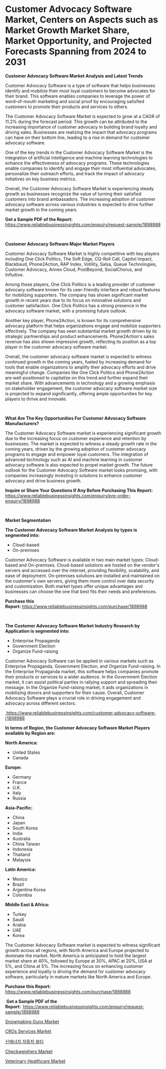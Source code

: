 <p><h1>Customer Advocacy Software Market, Centers on Aspects such as Market Growth Market Share, Market Opportunity, and Projected Forecasts Spanning from 2024 to 2031</h1></p><p><strong>Customer Advocacy Software Market Analysis and Latest Trends</strong></p>
<p><p>Customer Advocacy Software is a type of software that helps businesses identify and mobilize their most loyal customers to become advocates for their brand. This software enables companies to leverage the power of word-of-mouth marketing and social proof by encouraging satisfied customers to promote their products and services to others.</p><p>The Customer Advocacy Software Market is expected to grow at a CAGR of 11.2% during the forecast period. This growth can be attributed to the increasing importance of customer advocacy in building brand loyalty and driving sales. Businesses are realizing the impact that advocacy programs can have on their bottom line, leading to a rise in demand for customer advocacy software.</p><p>One of the key trends in the Customer Advocacy Software Market is the integration of artificial intelligence and machine learning technologies to enhance the effectiveness of advocacy programs. These technologies enable companies to identify and engage their most influential advocates, personalize their outreach efforts, and track the impact of advocacy initiatives on key business metrics.</p><p>Overall, the Customer Advocacy Software Market is experiencing steady growth as businesses recognize the value of turning their satisfied customers into brand ambassadors. The increasing adoption of customer advocacy software across various industries is expected to drive further market growth in the coming years.</p></p>
<p><strong>Get a Sample PDF of the Report:&nbsp;</strong> <a href="https://www.reliablebusinessinsights.com/enquiry/request-sample/1898988">https://www.reliablebusinessinsights.com/enquiry/request-sample/1898988</a></p>
<p>&nbsp;</p>
<p><strong>Customer Advocacy Software Major Market Players</strong></p>
<p><p>Customer Advocacy Software Market is highly competitive with key players including One Click Politics, The Soft Edge, CQ-Roll Call, Capitol Impact, Blackbaud, Phone2Action, RAP Index, Votility, Salsa, Queue Technologies, Customer Advocacy, Annex Cloud, PostBeyond, SocialChorus, and Influitive.</p><p>Among these players, One Click Politics is a leading provider of customer advocacy software known for its user-friendly interface and robust features for mobilizing supporters. The company has shown significant market growth in recent years due to its focus on innovative solutions and customer satisfaction. One Click Politics has a strong presence in the advocacy software market, with a promising future outlook.</p><p>Another key player, Phone2Action, is known for its comprehensive advocacy platform that helps organizations engage and mobilize supporters effectively. The company has seen substantial market growth driven by its strategic partnerships and product enhancements. Phone2Action's sales revenue has also shown impressive growth, reflecting its position as a top player in the customer advocacy software market.</p><p>Overall, the customer advocacy software market is expected to witness continued growth in the coming years, fueled by increasing demand for tools that enable organizations to amplify their advocacy efforts and drive meaningful change. Companies like One Click Politics and Phone2Action are well-positioned to capitalize on this trend and further expand their market share. With advancements in technology and a growing emphasis on stakeholder engagement, the customer advocacy software market size is projected to expand significantly, offering ample opportunities for key players to thrive and innovate.</p></p>
<p>&nbsp;</p>
<p><strong>What Are The Key Opportunities For Customer Advocacy Software Manufacturers?</strong></p>
<p><p>The Customer Advocacy Software market is experiencing significant growth due to the increasing focus on customer experience and retention by businesses. The market is expected to witness a steady growth rate in the coming years, driven by the growing adoption of customer advocacy programs to engage and empower loyal customers. The integration of advanced technology such as AI and machine learning in customer advocacy software is also expected to propel market growth. The future outlook for the Customer Advocacy Software market looks promising, with companies increasingly investing in solutions to enhance customer advocacy and drive business growth.</p></p>
<p><strong>Inquire or Share Your Questions If Any Before Purchasing This Report:</strong> <a href="https://www.reliablebusinessinsights.com/enquiry/pre-order-enquiry/1898988">https://www.reliablebusinessinsights.com/enquiry/pre-order-enquiry/1898988</a></p>
<p>&nbsp;</p>
<p><strong>Market Segmentation</strong></p>
<p><strong>The Customer Advocacy Software Market Analysis by types is segmented into:</strong></p>
<p><ul><li>Cloud-based</li><li>On-premises</li></ul></p>
<p><p>Customer Advocacy Software is available in two main market types: Cloud-based and On-premises. Cloud-based solutions are hosted on the vendor's servers and accessed over the internet, providing flexibility, scalability, and ease of deployment. On-premises solutions are installed and maintained on the customer's own servers, giving them more control over data security and customization. Both market types offer unique advantages and businesses can choose the one that best fits their needs and preferences.</p></p>
<p><strong>Purchase this Report:&nbsp;</strong><a href="https://www.reliablebusinessinsights.com/purchase/1898988">https://www.reliablebusinessinsights.com/purchase/1898988</a></p>
<p>&nbsp;</p>
<p><strong>The Customer Advocacy Software Market Industry Research by Application is segmented into:</strong></p>
<p><ul><li>Enterprise Propaganda</li><li>Government Election</li><li>Organize Fund-raising</li></ul></p>
<p><p>Customer Advocacy Software can be applied in various markets such as Enterprise Propaganda, Government Election, and Organize Fund-raising. In the Enterprise Propaganda market, this software helps companies promote their products or services to a wider audience. In the Government Election market, it can assist political parties in rallying support and spreading their message. In the Organize Fund-raising market, it aids organizations in mobilizing donors and supporters for their cause. Overall, Customer Advocacy Software plays a crucial role in driving engagement and advocacy across different sectors.</p></p>
<p><a href="https://www.reliablebusinessinsights.com/customer-advocacy-software-r1898988">&nbsp;https://www.reliablebusinessinsights.com/customer-advocacy-software-r1898988</a></p>
<p><strong>In terms of Region, the Customer Advocacy Software Market Players available by Region are:</strong></p>
<p>
    <p> <strong> North America: </strong>
        <ul>
            <li>United States</li>
            <li>Canada</li>
        </ul>
        </p> 
    <p> <strong> Europe: </strong>
        <ul>
            <li>Germany</li>
            <li>France</li>
            <li>U.K.</li>
            <li>Italy</li>
            <li>Russia</li>
        </ul>
        </p> 
    <p> <strong> Asia-Pacific: </strong>
        <ul>
            <li>China</li>
            <li>Japan</li>
            <li>South Korea</li>
            <li>India</li>
            <li>Australia</li>
            <li>China Taiwan</li>
            <li>Indonesia</li>
            <li>Thailand</li>
            <li>Malaysia</li>
        </ul>
        </p> 
    <p> <strong> Latin America: </strong>
        <ul>
            <li>Mexico</li>
            <li>Brazil</li>
            <li>Argentina Korea</li>
            <li>Colombia</li>
        </ul>
        </p> 
    <p> <strong> Middle East & Africa: </strong>
        <ul>
            <li>Turkey</li>
            <li>Saudi</li>
            <li>Arabia</li>
            <li>UAE</li>
            <li>Korea</li>
        </ul>
    </p>
    </p>
<p><p>The Customer Advocacy Software market is expected to witness significant growth across all regions, with North America and Europe projected to dominate the market. North America is anticipated to hold the largest market share at 40%, followed by Europe at 30%, APAC at 20%, USA at 5%, and China at 5%. The increasing focus on enhancing customer experience and loyalty is driving the demand for customer advocacy software, particularly in mature markets like North America and Europe.</p></p>
<p><strong>Purchase this Report: </strong><a href="https://www.reliablebusinessinsights.com/purchase/1898988">https://www.reliablebusinessinsights.com/purchase/1898988</a></p>
<p>&nbsp;<strong>Get a Sample PDF of the Report:&nbsp;&nbsp;</strong><a href="https://www.reliablebusinessinsights.com/enquiry/request-sample/1898988">https://www.reliablebusinessinsights.com/enquiry/request-sample/1898988</a></p>
<p><strong></strong></p>
<p><p><a href="https://medium.com/@philipholland626/snowmaking-guns-market-a-global-and-regional-analysis-focus-on-region-country-level-analysis-9ae6ba7a5e8a">Snowmaking Guns Market</a></p><p><a href="https://github.com/jodemen/Market-Research-Report-List-4/blob/main/cros-services-market.md">CROs Services Market</a></p><p><a href="https://github.com/JosefaRice/Market-Research-Report-List-2/blob/main/907281585507.md">신에너지 자동차 뷰티</a></p><p><a href="https://www.linkedin.com/pulse/insights-checkweighers-market-share-competitive-landscape-period-f5tif?trackingId=MdPtrQzFRgOcRXnX4lIO8w%3D%3D">Checkweighers Market</a></p><p><a href="https://github.com/RyleeBauch2023/Market-Research-Report-List-2/blob/main/veterinary-healthcare-market.md">Veterinary Healthcare Market</a></p></p>